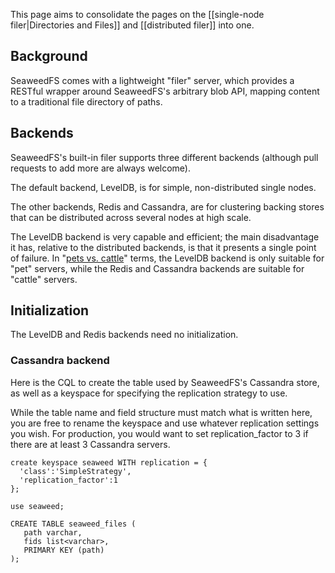 This page aims to consolidate the pages on the [[single-node filer|Directories and Files]] and [[distributed filer]] into one.

## Background

SeaweedFS comes with a lightweight "filer" server, which provides a RESTful wrapper around SeaweedFS's arbitrary blob API, mapping content to a traditional file directory of paths.

## Backends

SeaweedFS's built-in filer supports three different backends (although pull requests to add more are always welcome).

The default backend, LevelDB, is for simple, non-distributed single nodes.

The other backends, Redis and Cassandra, are for clustering backing stores that can be distributed across several nodes at high scale.

The LevelDB backend is very capable and efficient; the main disadvantage it has, relative to the distributed backends, is that it presents a single point of failure. In "[pets vs. cattle][pvc]" terms, the LevelDB backend is only suitable for "pet" servers, while the Redis and Cassandra backends are suitable for "cattle" servers.

[pvc]: https://blog.engineyard.com/2014/pets-vs-cattle

## Initialization

The LevelDB and Redis backends need no initialization.

### Cassandra backend

Here is the CQL to create the table used by SeaweedFS's Cassandra store, as well as a keyspace for specifying the replication strategy to use.

While the table name and field structure must match what is written here, you are free to rename the keyspace and use whatever replication settings you wish. For production, you would want to set replication_factor to 3
if there are at least 3 Cassandra servers.

```cql
create keyspace seaweed WITH replication = {
  'class':'SimpleStrategy',
  'replication_factor':1
};

use seaweed;

CREATE TABLE seaweed_files (
   path varchar,
   fids list<varchar>,
   PRIMARY KEY (path)
);
```